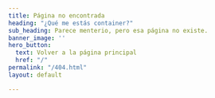```yaml
---
title: Página no encontrada
heading: "¿Qué me estás container?"
sub_heading: Parece menterio, pero esa página no existe.
banner_image: ''
hero_button:
  text: Volver a la página principal
  href: "/"
permalink: "/404.html"
layout: default

---
```


